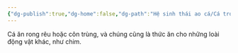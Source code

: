```yaml
---
{"dg-publish":true,"dg-home":false,"dg-path":"Hệ sinh thái ao cá/Cá trong ao.md","permalink":"/he-sinh-thai-ao-ca/ca-trong-ao/","dgPassFrontmatter":true,"noteIcon":"","updated":"2025-01-01T22:45:37.753+07:00"}
---
```


Cá ăn rong rêu hoặc côn trùng, và chúng cũng là thức ăn cho những loài động vật khác, như chim.